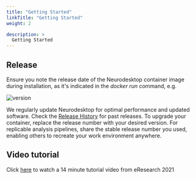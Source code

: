 ```yaml
---
title: "Getting Started"
linkTitle: "Getting Started"
weight: 2

description: >
  Getting Started
---
```


## Release
Ensure you note the release date of the Neurodesktop container image during installation, as it's indicated in the _docker run_ command, e.g. 

![version](/neurodeskapp/version.png 'version')

We regularly update Neurodesktop for optimal performance and updated software. Check the [Release History](/docs/overview/release-history) for past releases. To upgrade your container, replace the release number with your desired version. For replicable analysis pipelines, share the stable release number you used, enabling others to recreate your work environment anywhere.

## Video tutorial
Click [here](https://www.youtube.com/watch?v=2ATgTOsiGdY&list=PLXHdMkqf4kf_ch9quScSTX8YYaSnqnmqX&index=6) to watch a 14 minute tutorial video from eResearch 2021
